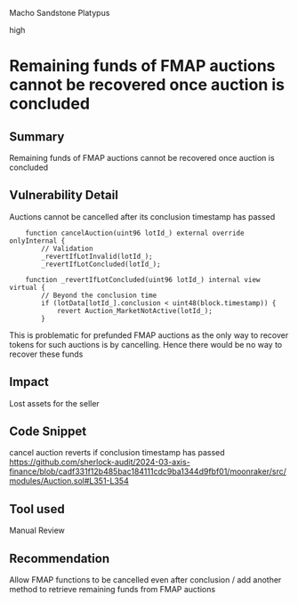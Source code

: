 Macho Sandstone Platypus

high

# Remaining funds of FMAP auctions cannot be recovered once auction is concluded

## Summary
Remaining funds of FMAP auctions cannot be recovered once auction is concluded

## Vulnerability Detail

Auctions cannot be cancelled after its conclusion timestamp has passed

```solidity
    function cancelAuction(uint96 lotId_) external override onlyInternal {
        // Validation
        _revertIfLotInvalid(lotId_);
        _revertIfLotConcluded(lotId_);
```

```solidity
    function _revertIfLotConcluded(uint96 lotId_) internal view virtual {
        // Beyond the conclusion time
        if (lotData[lotId_].conclusion < uint48(block.timestamp)) {
            revert Auction_MarketNotActive(lotId_);
        }
```

This is problematic for prefunded FMAP auctions as the only way to recover tokens for such auctions is by cancelling. Hence there would be no way to recover these funds

## Impact

Lost assets for the seller

## Code Snippet

cancel auction reverts if conclusion timestamp has passed
https://github.com/sherlock-audit/2024-03-axis-finance/blob/cadf331f12b485bac184111cdc9ba1344d9fbf01/moonraker/src/modules/Auction.sol#L351-L354

## Tool used

Manual Review

## Recommendation

Allow FMAP functions to be cancelled even after conclusion / add another method to retrieve remaining funds from FMAP auctions
